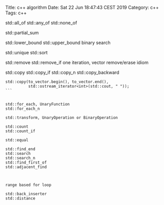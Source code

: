 Title: c++ algorithm
Date: Sat 22 Jun 18:47:43 CEST 2019
Category: c++
Tags: c++

std::all_of
std::any_of
std::none_of

std::partial_sum

std::lower_bound
std::upper_bound
binary search

std::unique
std::sort

std::remove
std::remove_if
one iteration, vector remove/erase idiom

std::copy
std::copy_if
std::copy_n
std::copy_backward
````
std::copy(to_vector.begin(), to_vector.end(),
          std::ostream_iterator<int>(std::cout, " "));
```


std::for_each, UnaryFunction
std::for_each_n

std::transform, UnaryOperation or BinaryOperation

std::count
std::count_if

std::equal

std::find_end
std::search
std::search_n
std::find_first_of
std::adjacent_find



range based for loop

std::back_inserter
std::distance
